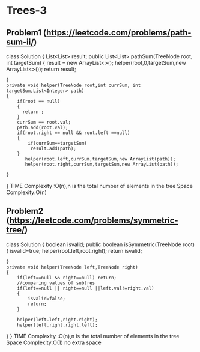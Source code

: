# Trees-3

## Problem1 (https://leetcode.com/problems/path-sum-ii/)
class Solution {
    List<List<Integer>> result;
    public List<List<Integer>> pathSum(TreeNode root, int targetSum) {
        result = new ArrayList<>();
         helper(root,0,targetSum,new ArrayList<>());
         return result;
           
    }
    private void helper(TreeNode root,int currSum, int targetSum,List<Integer> path)
    {
        if(root == null)
        {
          return ;
        }
        currSum += root.val;
        path.add(root.val);
        if(root.right == null && root.left ==null)
        {
            if(currSum==targetSum)
             result.add(path);
        }
           helper(root.left,currSum,targetSum,new ArrayList(path));
           helper(root.right,currSum,targetSum,new ArrayList(path));
       
    }    
        
    
}
TIME Complexity :O(n),n is the total number of elements in the tree
Space Complexity:O(n) 

## Problem2 (https://leetcode.com/problems/symmetric-tree/)
class Solution {
    boolean isvalid;
    public boolean isSymmetric(TreeNode root) {
        isvalid=true;
        helper(root.left,root.right);
        return isvalid;
        
    }
    private void helper(TreeNode left,TreeNode right)
    {
        if(left==null && right==null) return;
        //comparing values of subtres
        if(left==null || right==null ||left.val!=right.val)
        {
            isvalid=false;
            return;
        }
        
        helper(left.left,right.right);
        helper(left.right,right.left);
 }
}
TIME Complexity :O(n),n is the total number of elements in the tree
Space Complexity:O(1) no extra space
